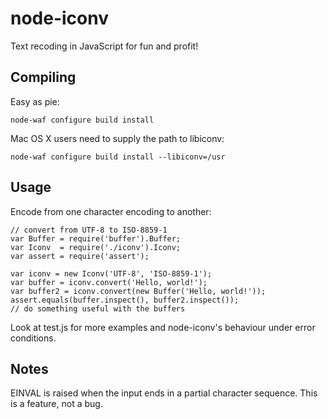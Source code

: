# node-iconv

Text recoding in JavaScript for fun and profit!

## Compiling

Easy as pie:

	node-waf configure build install

Mac OS X users need to supply the path to libiconv:

	node-waf configure build install --libiconv=/usr

## Usage

Encode from one character encoding to another:

	// convert from UTF-8 to ISO-8859-1
	var Buffer = require('buffer').Buffer;
	var Iconv  = require('./iconv').Iconv;
	var assert = require('assert');
	
	var iconv = new Iconv('UTF-8', 'ISO-8859-1');
	var buffer = iconv.convert('Hello, world!');
	var buffer2 = iconv.convert(new Buffer('Hello, world!'));
	assert.equals(buffer.inspect(), buffer2.inspect());
	// do something useful with the buffers

Look at test.js for more examples and node-iconv's behaviour under error conditions.

## Notes

EINVAL is raised when the input ends in a partial character sequence. This is a feature,
not a bug. 